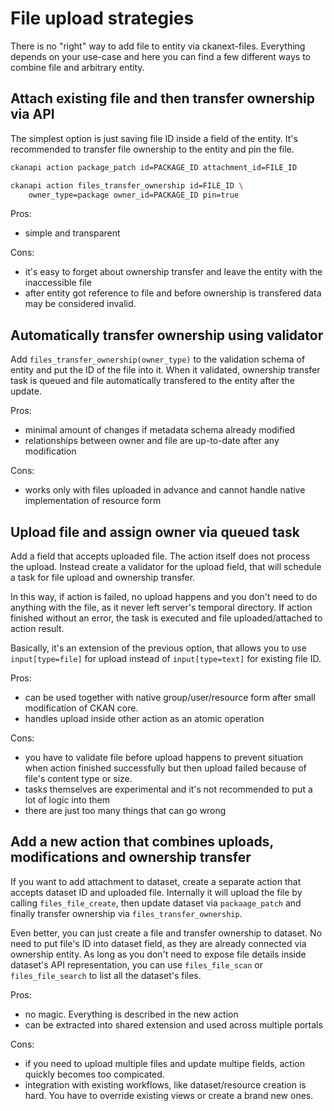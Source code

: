 # File upload strategies

There is no "right" way to add file to entity via ckanext-files. Everything
depends on your use-case and here you can find a few different ways to combine
file and arbitrary entity.

## Attach existing file and then transfer ownership via API

The simplest option is just saving file ID inside a field of the entity. It's
recommended to transfer file ownership to the entity and pin the file.

```sh
ckanapi action package_patch id=PACKAGE_ID attachment_id=FILE_ID

ckanapi action files_transfer_ownership id=FILE_ID \
    owner_type=package owner_id=PACKAGE_ID pin=true
```

Pros:

* simple and transparent

Cons:

* it's easy to forget about ownership transfer and leave the entity with the
  inaccessible file
* after entity got reference to file and before ownership is transfered data
  may be considered invalid.

## Automatically transfer ownership using validator

Add `files_transfer_ownership(owner_type)` to the validation schema of entity
and put the ID of the file into it. When it validated, ownership transfer task
is queued and file automatically transfered to the entity after the update.

Pros:

* minimal amount of changes if metadata schema already modified
* relationships between owner and file are up-to-date after any modification

Cons:

* works only with files uploaded in advance and cannot handle native
  implementation of resource form

## Upload file and assign owner via queued task

Add a field that accepts uploaded file. The action itself does not process the
upload. Instead create a validator for the upload field, that will schedule a
task for file upload and ownership transfer.

In this way, if action is failed, no upload happens and you don't need to do
anything with the file, as it never left server's temporal directory. If action
finished without an error, the task is executed and file uploaded/attached to
action result.

Basically, it's an extension of the previous option, that allows you to use
`input[type=file]` for upload instead of `input[type=text]` for existing file
ID.

Pros:

* can be used together with native group/user/resource form after small
  modification of CKAN core.
* handles upload inside other action as an atomic operation

Cons:

* you have to validate file before upload happens to prevent situation when
  action finished successfully but then upload failed because of file's content
  type or size.
* tasks themselves are experimental and it's not recommended to put a lot of
  logic into them
* there are just too many things that can go wrong

## Add a new action that combines uploads, modifications and ownership transfer

If you want to add attachment to dataset, create a separate action that accepts
dataset ID and uploaded file. Internally it will upload the file by calling
`files_file_create`, then update dataset via `packaage_patch` and finally
transfer ownership via `files_transfer_ownership`.

Even better, you can just create a file and transfer ownership to dataset. No
need to put file's ID into dataset field, as they are already connected via
ownership entity. As long as you don't need to expose file details inside
dataset's API representation, you can use `files_file_scan` or
`files_file_search` to list all the dataset's files.

Pros:

* no magic. Everything is described in the new action
* can be extracted into shared extension and used across multiple portals

Cons:

* if you need to upload multiple files and update multipe fields, action
  quickly becomes too compicated.
* integration with existing workflows, like dataset/resource creation is
  hard. You have to override existing views or create a brand new ones.
